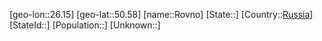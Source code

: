 ﻿---
location: [50.58,26.15]
type: City
tags:
- geo/City


SpocWebEntityId: 33811
isDeleted: false
confidential: public

---
[geo-lon::26.15]
[geo-lat::50.58]
[name::Rovno]
[State::]
[Country::[Russia](geo/Continent/Europe/Russia.md)]
[StateId::]
[Population::]
[Unknown::]

